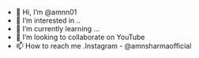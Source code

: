 - 👋 Hi, I’m @amnn01
- 👀 I’m interested in ..
- 🌱 I’m currently learning ...
- 💞️ I’m looking to collaborate on YouTube 
- 📫 How to reach me .Instagram - @amnsharmaofficial

<!---
amnn01/amnn01 is a ✨ special ✨ repository because its `README.md` (this file) appears on your GitHub profile.
You can click the Preview link to take a look at your changes.
--->
